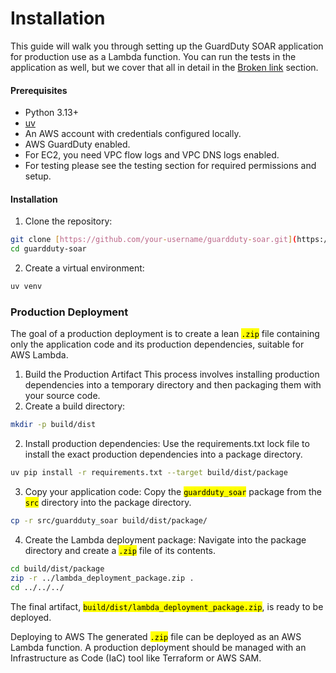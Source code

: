 # Installation

This guide will walk you through setting up the GuardDuty SOAR application for production use as a Lambda function. You can run the tests in the application as well, but we cover that all in detail in the [Broken link](broken-reference "mention") section.

#### Prerequisites

* Python 3.13+
* [uv](https://github.com/astral-sh/uv)
* An AWS account with credentials configured locally.
* AWS GuardDuty enabled.
* For EC2, you need VPC flow logs and VPC DNS logs enabled.
* For testing please see the testing section for required permissions and setup.

#### Installation

1. Clone the repository:

```bash
git clone [https://github.com/your-username/guardduty-soar.git](https://github.com/your-username/guardduty-soar.git)
cd guardduty-soar
```

2. Create a virtual environment:

```bash
uv venv
```

### Production Deployment

The goal of a production deployment is to create a lean <mark style="color:$primary;">`.zip`</mark> file containing only the application code and its production dependencies, suitable for AWS Lambda.

1. Build the Production Artifact This process involves installing production dependencies into a temporary directory and then packaging them with your source code.
2. Create a build directory:

```bash
mkdir -p build/dist
```

2. Install production dependencies: Use the requirements.txt lock file to install the exact production dependencies into a package directory.

```bash
uv pip install -r requirements.txt --target build/dist/package
```

3. Copy your application code: Copy the <mark style="color:$primary;">`guardduty_soar`</mark> package from the <mark style="color:$primary;">`src`</mark> directory into the package directory.

```bash
cp -r src/guardduty_soar build/dist/package/
```

4. Create the Lambda deployment package: Navigate into the package directory and create a <mark style="color:$primary;">`.zip`</mark> file of its contents.

```bash
cd build/dist/package
zip -r ../lambda_deployment_package.zip .
cd ../../../
```

The final artifact, <mark style="color:$primary;">`build/dist/lambda_deployment_package.zip`</mark>, is ready to be deployed.

Deploying to AWS The generated <mark style="color:$primary;">`.zip`</mark> file can be deployed as an AWS Lambda function. A production deployment should be managed with an Infrastructure as Code (IaC) tool like Terraform or AWS SAM.
